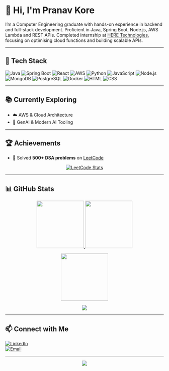 # 👋 Hi, I'm Pranav Kore
 
I’m a Computer Engineering graduate with hands-on experience in backend and full-stack development. Proficient in Java, Spring Boot, Node.js, AWS Lambda and REST APIs. Completed internship at [HERE Technologies](https://www.here.com/), focusing on optimising cloud functions and building scalable APIs.

---

## 🚀 Tech Stack

![Java](https://img.shields.io/badge/Java-ED8B00?style=for-the-badge&logo=java&logoColor=white)
![Spring Boot](https://img.shields.io/badge/Spring_Boot-6DB33F?style=for-the-badge&logo=spring-boot&logoColor=white)
![React](https://img.shields.io/badge/React-20232A?style=for-the-badge&logo=react&logoColor=61DAFB)
![AWS](https://img.shields.io/badge/AWS-232F3E?style=for-the-badge&logo=amazon-aws&logoColor=white)
![Python](https://img.shields.io/badge/Python-3670A0?style=for-the-badge&logo=python&logoColor=white)
![JavaScript](https://img.shields.io/badge/JavaScript-F7DF1E?style=for-the-badge&logo=javascript&logoColor=black)
![Node.js](https://img.shields.io/badge/Node.js-43853D?style=for-the-badge&logo=node-dot-js&logoColor=white)
![MongoDB](https://img.shields.io/badge/MongoDB-4EA94B?style=for-the-badge&logo=mongodb&logoColor=white)
![PostgreSQL](https://img.shields.io/badge/PostgreSQL-316192?style=for-the-badge&logo=postgresql&logoColor=white)
![Docker](https://img.shields.io/badge/Docker-2496ED?style=for-the-badge&logo=docker&logoColor=white)
![HTML](https://img.shields.io/badge/HTML5-E34F26?style=for-the-badge&logo=html5&logoColor=white)
![CSS](https://img.shields.io/badge/CSS3-1572B6?style=for-the-badge&logo=css3&logoColor=white)

---

## 📚 Currently Exploring

* ☁️ AWS & Cloud Architecture  
* 🤖 GenAI & Modern AI Tooling

---

## 🏆 Achievements

* 🧠 Solved **500+ DSA problems** on [LeetCode](https://leetcode.com/u/KPranav960/)

<p align="center">
  <a href="https://leetcode.com/u/KPranav960/">
    <img src="https://leetcard.jacoblin.cool/KPranav960" alt="LeetCode Stats" />
  </a>
</p>

---

## 📊 GitHub Stats

<p align="center">
  <a href="https://github.com/Pkore960">
    <img src="https://github-readme-stats.vercel.app/api?username=Pkore960&show_icons=true&theme=github_dark" height="150"/>
  </a>
  <a href="https://github.com/Pkore960">
    <img src="https://github-readme-stats.vercel.app/api/top-langs/?username=Pkore960&layout=compact&theme=github_dark" height="150"/>
  </a>
</p>

<p align="center">
  <img src="https://github-readme-streak-stats.herokuapp.com?user=Pkore960&theme=github-dark" height="150"/>
</p>

<p align="center">
  <img src="https://komarev.com/ghpvc/?username=Pkore960&label=Profile%20views&color=0e75b6&style=flat"/>
</p>

---

## 📫 Connect with Me

[![LinkedIn](https://img.shields.io/badge/LinkedIn-0A66C2?style=for-the-badge&logo=linkedin&logoColor=white)](https://www.linkedin.com/in/pranav-kore-0a4092243/)  
[![Email](https://img.shields.io/badge/Email-D14836?style=for-the-badge&logo=gmail&logoColor=white)](mailto:pkore960@gmail.com)

---

<p align="center">
  <img src="https://capsule-render.vercel.app/api?type=waving&color=gradient&height=100&section=footer"/>
</p>
